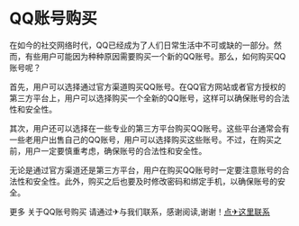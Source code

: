 # QQ账号购买

在如今的社交网络时代，QQ已经成为了人们日常生活中不可或缺的一部分。然而，有些用户可能因为种种原因需要购买一个新的QQ账号。那么，如何购买QQ账号呢？ 

首先，用户可以选择通过官方渠道购买QQ账号。在QQ官方网站或者官方授权的第三方平台上，用户可以选择购买一个全新的QQ账号，这样可以确保账号的合法性和安全性。

其次，用户还可以选择在一些专业的第三方平台购买QQ账号。这些平台通常会有一些老用户出售自己的QQ账号，用户可以选择购买这些账号。不过，在购买之前，用户一定要慎重考虑，确保账号的合法性和安全性。

无论是通过官方渠道还是第三方平台，用户在购买QQ账号时一定要注意账号的合法性和安全性。此外，购买之后也要及时修改密码和绑定手机，以确保账号的安全。

更多 关于QQ账号购买 请通过✈与我们联系，感谢阅读,谢谢！[点✈这里联系](https://www.k02.cc)